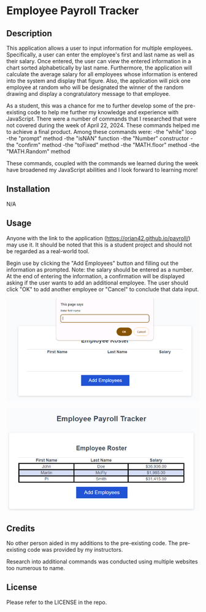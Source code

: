 # Employee Payroll Tracker

## Description

This application allows a user to input information for multiple employees.  Specifically, a user can enter the employee's first and last name as well as their salary.  Once entered, the user can view the entered information in a chart sorted alphabetically by last name.  Furthermore, the application will calculate the average salary for all employees whose information is entered into the system and display that figure.  Also, the application will pick one employee at random who will be designated the winner of the random drawing and display a congratulatory message to that employee.

As a student, this was a chance for me to further develop some of the pre-existing code to help me further my knowledge and experience with JavaScript.  There were a number of commands that I researched that were not covered during the week of April 22, 2024.  These commands helped me to achieve a final product.  Among these commands were: 
    -the "while" loop
    -the "prompt" method
    -the "isNAN" function
    -the "Number" constructor
    -the "confirm" method
    -the "toFixed" method
    -the "MATH.floor" method
    -the "MATH.Random" method

These commands, coupled with the commands we learned during the week have broadened my JavaScript abilities and I look forward to learning more!

## Installation

N/A

## Usage

Anyone with the link to the application (<a href="https://orian42.github.io/payroll/">https://orian42.github.io/payroll/</a>) may use it.  It should be noted that this is a student project and should not be regarded as a real-world tool.

Begin use by clicking the "Add Employees" button and filling out the information as prompted.  Note: the salary should be entered as a number.  At the end of entering the information, a confirmation will be displayed asking if the user wants to add an additional employee.  The user should click "OK" to add another employee or "Cancel" to conclude that data input.

![Screenshot of application prompting](Assets/images/screenshot1.png)

![Screenshot of application with completed names](Assets/images/screenshot2.png)

## Credits

No other person aided in my additions to the pre-existing code.  The pre-existing code was provided by my instructors.

Research into additional commands was conducted using multiple websites too numerous to name.

## License

Please refer to the LICENSE in the repo.
